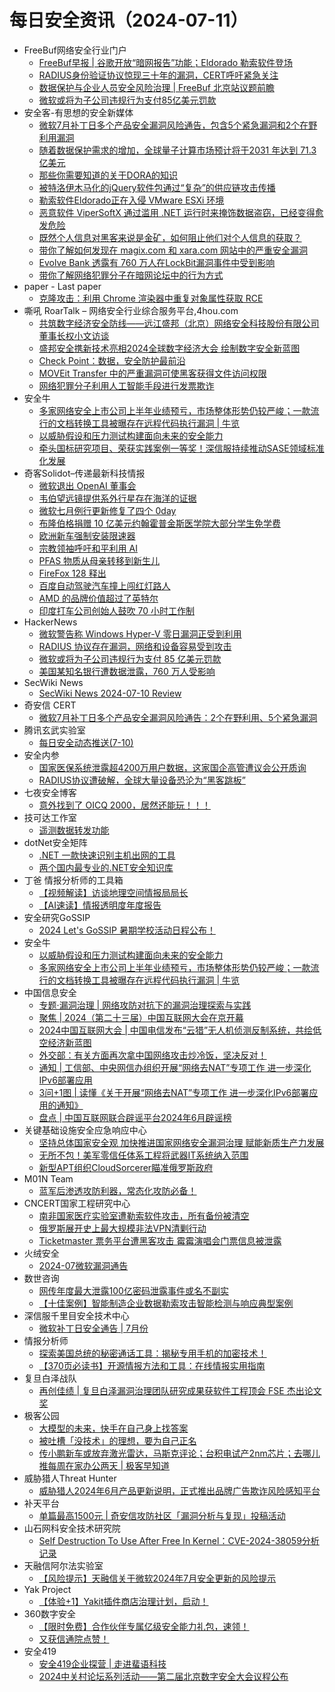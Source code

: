 # 每日安全资讯（2024-07-11）

- FreeBuf网络安全行业门户
  - [FreeBuf早报 | 谷歌开放“暗网报告”功能；Eldorado 勒索软件登场](https://www.freebuf.com/news/405687.html)
  - [RADIUS身份验证协议惊现三十年的漏洞，CERT呼吁紧急关注](https://www.freebuf.com/news/405650.html)
  - [数据保护与企业人员安全风险治理 | FreeBuf 北京站议题前瞻](https://www.freebuf.com/articles/neopoints/405601.html)
  - [微软或将为子公司违规行为支付85亿美元罚款](https://www.freebuf.com/news/405594.html)
- 安全客-有思想的安全新媒体
  - [微软7月补丁日多个产品安全漏洞风险通告，包含5个紧急漏洞和2个在野利用漏洞](https://www.anquanke.com/post/id/297800)
  - [随着数据保护需求的增加，全球量子计算市场预计将于2031 年达到 71.3 亿美元](https://www.anquanke.com/post/id/297797)
  - [那些你需要知道的关于DORA的知识](https://www.anquanke.com/post/id/297784)
  - [被特洛伊木马化的jQuery软件包通过“复杂”的供应链攻击传播](https://www.anquanke.com/post/id/297789)
  - [勒索软件Eldorado正在入侵 VMware ESXi 环境](https://www.anquanke.com/post/id/297769)
  - [恶意软件 ViperSoftX 通过滥用 .NET 运行时来掩饰数据盗窃，已经变得愈发危险](https://www.anquanke.com/post/id/297809)
  - [既然个人信息对黑客来说是金矿，如何阻止他们对个人信息的获取？](https://www.anquanke.com/post/id/297807)
  - [带你了解如何发现在 magix.com 和 xara.com 网站中的严重安全漏洞](https://www.anquanke.com/post/id/297774)
  - [Evolve Bank 透露有 760 万人在LockBit漏洞事件中受到影响](https://www.anquanke.com/post/id/297780)
  - [带你了解网络犯罪分子在暗网论坛中的行为方式](https://www.anquanke.com/post/id/297793)
- paper - Last paper
  - [克隆攻击：利用 Chrome 渲染器中重复对象属性获取 RCE](https://paper.seebug.org/3194/)
- 嘶吼 RoarTalk – 网络安全行业综合服务平台,4hou.com
  - [共筑数字经济安全防线——远江盛邦（北京）网络安全科技股份有限公司董事长权小文访谈](https://www.4hou.com/posts/0MRK)
  - [盛邦安全携新技术亮相2024全球数字经济大会 绘制数字安全新蓝图](https://www.4hou.com/posts/2XkN)
  - [Check Point：数据，安全防护最前沿](https://www.4hou.com/posts/9jrZ)
  - [MOVEit Transfer 中的严重漏洞可使黑客获得文件访问权限](https://www.4hou.com/posts/DxNq)
  - [网络犯罪分子利用人工智能手段进行发票欺诈](https://www.4hou.com/posts/wyM1)
- 安全牛
  - [多家网络安全上市公司上半年业绩预亏，市场整体形势仍较严峻；一款流行的文档转换工具被曝存在远程代码执行漏洞 | 牛览](https://www.aqniu.com/vendor/105597.html)
  - [以威胁假设和压力测试构建面向未来的安全能力](https://www.aqniu.com/vendor/105596.html)
  - [牵头国标研究项目、荣获实践案例一等奖！深信服持续推动SASE领域标准化发展](https://www.aqniu.com/vendor/105591.html)
- 奇客Solidot–传递最新科技情报
  - [微软退出 OpenAI 董事会](https://www.solidot.org/story?sid=78661)
  - [韦伯望远镜提供系外行星存在海洋的证据](https://www.solidot.org/story?sid=78660)
  - [微软七月例行更新修复了四个 0day](https://www.solidot.org/story?sid=78659)
  - [布隆伯格捐赠 10 亿美元约翰霍普金斯医学院大部分学生免学费](https://www.solidot.org/story?sid=78657)
  - [欧洲新车强制安装限速器](https://www.solidot.org/story?sid=78656)
  - [宗教领袖呼吁和平利用 AI](https://www.solidot.org/story?sid=78655)
  - [PFAS 物质从母亲转移到新生儿](https://www.solidot.org/story?sid=78654)
  - [FireFox 128 释出](https://www.solidot.org/story?sid=78653)
  - [百度自动驾驶汽车撞上闯红灯路人](https://www.solidot.org/story?sid=78652)
  - [AMD 的品牌价值超过了英特尔](https://www.solidot.org/story?sid=78651)
  - [印度打车公司创始人鼓吹 70 小时工作制](https://www.solidot.org/story?sid=78650)
- HackerNews
  - [微软警告称 Windows Hyper-V 零日漏洞正受到利用](https://hackernews.cc/archives/53688)
  - [RADIUS 协议存在漏洞，网络和设备容易受到攻击](https://hackernews.cc/archives/53684)
  - [微软或将为子公司违规行为支付 85 亿美元罚款](https://hackernews.cc/archives/53682)
  - [美国某知名银行遭数据泄露，760 万人受影响](https://hackernews.cc/archives/53679)
- SecWiki News
  - [SecWiki News 2024-07-10 Review](http://www.sec-wiki.com/?2024-07-10)
- 奇安信 CERT
  - [微软7月补丁日多个产品安全漏洞风险通告：2个在野利用、5个紧急漏洞](https://mp.weixin.qq.com/s?__biz=MzU5NDgxODU1MQ==&mid=2247501618&idx=1&sn=9593ae978490bf55a9dbc632d4d83c6f&chksm=fe79e3aac90e6abce546a96abd8076691994f6ba44c7ae02a1177dfd09e9407f27e37d6403d7&scene=58&subscene=0#rd)
- 腾讯玄武实验室
  - [每日安全动态推送(7-10)](https://mp.weixin.qq.com/s?__biz=MzA5NDYyNDI0MA==&mid=2651959731&idx=1&sn=00fa6ce144433ca3c5a74ad9ba814a02&chksm=8baed12cbcd9583a87b4b446b278b8791cb91ea91b1aab346b6a75e80369a8ee998f8611764e&scene=58&subscene=0#rd)
- 安全内参
  - [国家医保系统泄露超4200万用户数据，这家国企高管遭议会公开质询](https://mp.weixin.qq.com/s?__biz=MzI4NDY2MDMwMw==&mid=2247512142&idx=1&sn=3c286423f92f527b8f0bbd495f923935&chksm=ebfaf76edc8d7e78226e45b1f9af650ebb5a5a3c53875d27b2cf77b4eb896a54c166a25c30e0&scene=58&subscene=0#rd)
  - [RADIUS协议遭破解，全球大量设备恐沦为“黑客跳板”](https://mp.weixin.qq.com/s?__biz=MzI4NDY2MDMwMw==&mid=2247512142&idx=2&sn=40f8e1e233c7488d664c2480f016774f&chksm=ebfaf76edc8d7e78fc68fae0fbecafcf2fe8290a9af33450aa414f6bdc065e3660947dba3ea5&scene=58&subscene=0#rd)
- 七夜安全博客
  - [意外找到了 OICQ 2000，居然还能玩！！！](https://mp.weixin.qq.com/s?__biz=MzIwODIxMjc4MQ==&mid=2651005903&idx=1&sn=642f1a6e7942516c13c26c778343865a&chksm=8cf1058dbb868c9b6c6ec6641d729c68e17609f4cc534124cdb662d7a5d3fe72527ffe933a30&scene=58&subscene=0#rd)
- 技可达工作室
  - [遥测数据转发功能](https://mp.weixin.qq.com/s?__biz=MzU3NDY1NTYyOQ==&mid=2247485975&idx=1&sn=0e2b010d11085a58a1343dbc0c42446d&chksm=fd2e57f5ca59dee3e601181270df806057186e7ddf1c1838e82ce146c1198a50984e992fd7e3&scene=58&subscene=0#rd)
- dotNet安全矩阵
  - [.NET 一款快速识别主机出网的工具](https://mp.weixin.qq.com/s?__biz=MzUyOTc3NTQ5MA==&mid=2247493210&idx=1&sn=b7a7de44f2a3d85e43b039af02444be7&chksm=fa5948b7cd2ec1a1ea7ba5abf55314f73c1971243726f9d3fc5b9d2ddb58ceedceaa58846b8e&scene=58&subscene=0#rd)
  - [两个国内最专业的.NET安全知识库](https://mp.weixin.qq.com/s?__biz=MzUyOTc3NTQ5MA==&mid=2247493210&idx=2&sn=ad19fb28ba74fa54bddc9dd602fa028b&chksm=fa5948b7cd2ec1a11d4842245e5068dedd104504eecb22ecef80266dd5361f38f493388d3091&scene=58&subscene=0#rd)
- 丁爸 情报分析师的工具箱
  - [【视频解读】访谈地理空间情报局局长](https://mp.weixin.qq.com/s?__biz=MzI2MTE0NTE3Mw==&mid=2651144919&idx=1&sn=2509084544912ddbc26617def2015177&chksm=f1af35edc6d8bcfb15958ce9afda91d4ac7ae6c4f6788ebb29f5a0d835d0a46eb33376ee9a12&scene=58&subscene=0#rd)
  - [【AI速读】情报透明度年度报告](https://mp.weixin.qq.com/s?__biz=MzI2MTE0NTE3Mw==&mid=2651144919&idx=2&sn=446647fc40a03c3a19f9763486a9f786&chksm=f1af35edc6d8bcfbbbe407a2ad8102ee70d8b7878a04aacc597eeafcb25fd7361f1ebfbbcc59&scene=58&subscene=0#rd)
- 安全研究GoSSIP
  - [2024 Let's GoSSIP 暑期学校活动日程公布！](https://mp.weixin.qq.com/s?__biz=Mzg5ODUxMzg0Ng==&mid=2247498401&idx=1&sn=59d0ee86bf0d2dc6701e26d310c8e87c&chksm=c063d478f7145d6ea29b3718d9ad8ba5c52931386fa3e52bc968862704ecb5da5aeeaebc7b2b&scene=58&subscene=0#rd)
- 安全牛
  - [以威胁假设和压力测试构建面向未来的安全能力](https://mp.weixin.qq.com/s?__biz=MjM5Njc3NjM4MA==&mid=2651131046&idx=1&sn=7214a2a1948316f5fbd05486b5818e76&chksm=bd15bc758a623563615ab736145b36a0a879c9d7e1d4410c50e3c183b8df17386889b1e456b9&scene=58&subscene=0#rd)
  - [多家网络安全上市公司上半年业绩预亏，市场整体形势仍较严峻；一款流行的文档转换工具被曝存在远程代码执行漏洞  |  牛览](https://mp.weixin.qq.com/s?__biz=MjM5Njc3NjM4MA==&mid=2651131046&idx=2&sn=79b6cbdc88599ac2cf334c6fa4371dec&chksm=bd15bc758a623563eb117c6ded7816adc9d295322aefdd62d12fe409ddbe0207f142d3b96f4a&scene=58&subscene=0#rd)
- 中国信息安全
  - [专题·漏洞治理 | 网络攻防对抗下的漏洞治理探索与实践](https://mp.weixin.qq.com/s?__biz=MzA5MzE5MDAzOA==&mid=2664219477&idx=1&sn=757dea7f0dc373434c1b2e2b96994304&chksm=8b59c1acbc2e48baa350d3f21691728c1ae67033420bb964bbb7a6b8cebcfda1d72b834ee63a&scene=58&subscene=0#rd)
  - [聚焦 | 2024（第二十三届）中国互联网大会在京开幕](https://mp.weixin.qq.com/s?__biz=MzA5MzE5MDAzOA==&mid=2664219477&idx=2&sn=c10896472ba0d01c5fc3b633c2685cbb&chksm=8b59c1acbc2e48ba98e5a98a1331b7cb179dbc92fc1e0771e41c0177f1b563ede4e9f86ccc72&scene=58&subscene=0#rd)
  - [2024中国互联网大会 | 中国电信发布“云猎”无人机侦测反制系统，共绘低空经济新蓝图](https://mp.weixin.qq.com/s?__biz=MzA5MzE5MDAzOA==&mid=2664219477&idx=3&sn=82f99f8fba5516638eb04682cd6b2ba2&chksm=8b59c1acbc2e48baf64269b72ac99cf182f1066e06f3f498f80e149dfb4e941aa43d3f0e21ce&scene=58&subscene=0#rd)
  - [外交部：有关方面再次拿中国网络攻击炒冷饭，坚决反对！](https://mp.weixin.qq.com/s?__biz=MzA5MzE5MDAzOA==&mid=2664219477&idx=4&sn=61408d65aeff1f28c3f06680ab42355a&chksm=8b59c1acbc2e48baecf0d21b7e588a85f659d9ec733a0bbf68c217384049da753af49e209d93&scene=58&subscene=0#rd)
  - [通知 | 工信部、中央网信办组织开展“网络去NAT”专项工作 进一步深化IPv6部署应用](https://mp.weixin.qq.com/s?__biz=MzA5MzE5MDAzOA==&mid=2664219477&idx=5&sn=55315b92fe2437449813c48325434655&chksm=8b59c1acbc2e48ba4702b1dfb7f1015b23c46aa5baea646763ae24e2b38ea708fa7af43b51eb&scene=58&subscene=0#rd)
  - [3问+1图 | 读懂《关于开展“网络去NAT”专项工作 进一步深化IPv6部署应用的通知》](https://mp.weixin.qq.com/s?__biz=MzA5MzE5MDAzOA==&mid=2664219477&idx=6&sn=289dc65de19dc45609032ed2be2a803c&chksm=8b59c1acbc2e48ba24abea68c4625f4d2e15672ffba082cc65cd49c3aad800adb9d65613d71d&scene=58&subscene=0#rd)
  - [盘点 | 中国互联网联合辟谣平台2024年6月辟谣榜](https://mp.weixin.qq.com/s?__biz=MzA5MzE5MDAzOA==&mid=2664219477&idx=7&sn=2c6f6de8c5ed3afb68f61e7324761301&chksm=8b59c1acbc2e48ba2244c3b516f46731e7cb77d4bbc07400c83fb798bd4b3b52f50808780788&scene=58&subscene=0#rd)
- 关键基础设施安全应急响应中心
  - [坚持总体国家安全观 加快推进国家网络安全漏洞治理 赋能新质生产力发展](https://mp.weixin.qq.com/s?__biz=MzkyMzAwMDEyNg==&mid=2247544810&idx=1&sn=4e5763c8c8dab2f7da58ceca6421a330&chksm=c1e9a3bbf69e2aadc6264466fc25e365eea9900d2975f7bbe69da110cb0a32fdffb5d90555a0&scene=58&subscene=0#rd)
  - [无所不包！美军零信任体系工程将武器IT系统纳入范围](https://mp.weixin.qq.com/s?__biz=MzkyMzAwMDEyNg==&mid=2247544810&idx=2&sn=b2be5d891c261307d26bfaff5aeed7a3&chksm=c1e9a3bbf69e2aad21ac09fa51e7c93350c13230aa041c03995af4c55cb4ab68c48929440be8&scene=58&subscene=0#rd)
  - [新型APT组织CloudSorcerer瞄准俄罗斯政府](https://mp.weixin.qq.com/s?__biz=MzkyMzAwMDEyNg==&mid=2247544810&idx=3&sn=d97510e8e11881fff644917260d0f722&chksm=c1e9a3bbf69e2aadcca603f0f2bb57580d1738a5c67bf1a4dfc15c7819b2a2860552bb6ae2ed&scene=58&subscene=0#rd)
- M01N Team
  - [蓝军后渗透攻防利器，常态化攻防必备！](https://mp.weixin.qq.com/s?__biz=MzkyMTI0NjA3OA==&mid=2247493637&idx=1&sn=a07c1368893ce17e1b2b65a2e585f122&chksm=c1842814f6f3a10239c81771bef09d3638393974d19c4c7c49471fcf64e7c2bd9a3d5729f589&scene=58&subscene=0#rd)
- CNCERT国家工程研究中心
  - [南非国家医疗实验室遭勒索软件攻击，所有备份被清空](https://mp.weixin.qq.com/s?__biz=MzUzNDYxOTA1NA==&mid=2247545770&idx=1&sn=05936a503274d66d561b2e01516ac93a&chksm=fa93856bcde40c7d706d1e3fe7f1339ce9957413fba3580490049069572e20db202564df4f82&scene=58&subscene=0#rd)
  - [俄罗斯展开史上最大规模非法VPN清剿行动](https://mp.weixin.qq.com/s?__biz=MzUzNDYxOTA1NA==&mid=2247545770&idx=2&sn=79f361c7658016d5f92d87d72ea540f1&chksm=fa93856bcde40c7db83ce64e73479fa9a867b97283b28dc018bc581c4030b181986196c9b124&scene=58&subscene=0#rd)
  - [Ticketmaster 票务平台遭黑客攻击 霉霉演唱会门票信息被泄露](https://mp.weixin.qq.com/s?__biz=MzUzNDYxOTA1NA==&mid=2247545770&idx=3&sn=f2fccebabbb34f4e03256794dd9475f8&chksm=fa93856bcde40c7dff4344d16da905273b76014c9a75d557bcecc0d501ffce3441b156172f0d&scene=58&subscene=0#rd)
- 火绒安全
  - [2024-07微软漏洞通告](https://mp.weixin.qq.com/s?__biz=MzI3NjYzMDM1Mg==&mid=2247519374&idx=1&sn=ff707af5c3d29a6cf9344893cc88456a&chksm=eb7052b1dc07dba733448ed04a498436284e8176b61a605d7ba7f04c230dd355a2d137678b11&scene=58&subscene=0#rd)
- 数世咨询
  - [网传年度最大泄露100亿密码泄露事件或名不副实](https://mp.weixin.qq.com/s?__biz=MzkxNzA3MTgyNg==&mid=2247514020&idx=1&sn=f81078a447576fdcdb1739942a38204d&chksm=c144c519f6334c0fefd72459928412166f800f72e449de7a6946864df6fc4ed18bf127f67ffd&scene=58&subscene=0#rd)
  - [【十佳案例】智能制造企业数据勒索攻击智能检测与响应典型案例](https://mp.weixin.qq.com/s?__biz=MzkxNzA3MTgyNg==&mid=2247514020&idx=2&sn=3106a496538399b92aa58c4b813f8e94&chksm=c144c519f6334c0fcb12b4ae54603925349fb2f37801999faada7328c71321d6d38672cffd49&scene=58&subscene=0#rd)
- 深信服千里目安全技术中心
  - [微软补丁日安全通告 | 7月份](https://mp.weixin.qq.com/s?__biz=Mzg2NjgzNjA5NQ==&mid=2247523466&idx=1&sn=e682ac965158ad3c422ab8c2f5884e27&chksm=ce46179af9319e8c10faf21cc1c545d9b475a4ceb4ceee96f6406ebc36ee2948a300c17c550e&scene=58&subscene=0#rd)
- 情报分析师
  - [探索美国总统的秘密通话工具：揭秘专用手机的加密技术！](https://mp.weixin.qq.com/s?__biz=MzA3Mjc1MTkwOA==&mid=2650552496&idx=1&sn=0107628d5f96be902080bba155bff5cb&chksm=871116fbb0669fedd961f99142d7df388f7e3b6841f1fe4baa14444467beef66efaa9b466ae4&scene=58&subscene=0#rd)
  - [【370页必读书】开源情报方法和工具：在线情报实用指南](https://mp.weixin.qq.com/s?__biz=MzA3Mjc1MTkwOA==&mid=2650552496&idx=2&sn=1157a086e7af27bea276da84342e76f8&chksm=871116fbb0669fed849757b34830bca6c1fae8c66d07c59142c4645f01d651f4e6d0e7d588d0&scene=58&subscene=0#rd)
- 复旦白泽战队
  - [再创佳绩 | 复旦白泽漏洞治理团队研究成果获软件工程顶会 FSE 杰出论文奖](https://mp.weixin.qq.com/s?__biz=MzU4NzUxOTI0OQ==&mid=2247490471&idx=1&sn=38e35f75e2df8edc5a0121c237c6f5d0&chksm=fdeb9fd9ca9c16cfcc1b23b909b88f9ffbddc46a130ea27a5d5df4feb56be9c6114e0e9b1a74&scene=58&subscene=0#rd)
- 极客公园
  - [大模型的未来，快手在自己身上找答案](https://mp.weixin.qq.com/s?__biz=MTMwNDMwODQ0MQ==&mid=2653047126&idx=1&sn=dde109242eb575fb047eadce023db7bd&chksm=7e5734e04920bdf6f90dfa9ffd39a471e07050bf9987b1c3c25b5c7f8299418fab0ed50db226&scene=58&subscene=0#rd)
  - [被吐槽「没技术」的理想，要为自己正名](https://mp.weixin.qq.com/s?__biz=MTMwNDMwODQ0MQ==&mid=2653047092&idx=1&sn=4c7b5959e9bd09ef9a9eb08e9cb64b0e&chksm=7e5734824920bd9402166ee296ef768716ee87ec4ea2bf7e3eecd02d8c608c45b1c314dff0ad&scene=58&subscene=0#rd)
  - [传小鹏新车或放弃激光雷达，马斯克评论；台积电试产2nm芯片；去哪儿推每周在家办公两天 | 极客早知道](https://mp.weixin.qq.com/s?__biz=MTMwNDMwODQ0MQ==&mid=2653047091&idx=1&sn=8701b07bb6e138456e6b3942ce5319f3&chksm=7e5734854920bd93ca63b55d190c9129393458f35ec2e42077df5742161574bb808647cb93ff&scene=58&subscene=0#rd)
- 威胁猎人Threat Hunter
  - [威胁猎人2024年6月产品更新说明，正式推出品牌广告欺诈风险感知平台](https://mp.weixin.qq.com/s?__biz=MzI3NDY3NDUxNg==&mid=2247497460&idx=1&sn=51f7d8eabf846c40d3d379339ee83007&chksm=eb12d0cfdc6559d91284c553573a50a6a4da5ca53919d19296f95d703d1f628b4ec08b67bd14&scene=58&subscene=0#rd)
- 补天平台
  - [单篇最高1500元 | 奇安信攻防社区「漏洞分析与复现」投稿活动](https://mp.weixin.qq.com/s?__biz=MzI2NzY5MDI3NQ==&mid=2247504311&idx=1&sn=e757f23b345e817c9d6cbeb0ce132912&chksm=eaf999fbdd8e10edb410f6496ab32a480103af0ae52100808f74d607370e1b29d785fbdbb86d&scene=58&subscene=0#rd)
- 山石网科安全技术研究院
  - [Self Destruction To Use After Free In Kernel：CVE-2024-38059分析记录](https://mp.weixin.qq.com/s?__biz=MzUzMDUxNTE1Mw==&mid=2247506914&idx=1&sn=f5b78174719cf547a9504e2f2c07f7cd&chksm=fa520e5ccd25874af7607ff5e8fb21a157b8d295d363b990b1425c65f34be09f18dc345cb816&scene=58&subscene=0#rd)
- 天融信阿尔法实验室
  - [【风险提示】天融信关于微软2024年7月安全更新的风险提示](https://mp.weixin.qq.com/s?__biz=Mzg3MDAzMDQxNw==&mid=2247496650&idx=1&sn=3178a0172b6a8b78b1442119141488c8&chksm=ce96bef4f9e137e20595c0d6fbcad1efda086ca71d4ad74dcf3e4ef4008e778bdb26bca383b1&scene=58&subscene=0#rd)
- Yak Project
  - [【体验+1】Yakit插件商店治理计划，启动！](https://mp.weixin.qq.com/s?__biz=Mzk0MTM4NzIxMQ==&mid=2247520696&idx=1&sn=11d3dc7d59607ff96a9951d0e524c809&chksm=c2d1ed1cf5a6640a2ea4dfbc9f747daa0f4c0299185af6fd5dce8a86793061765df6c1a1380a&scene=58&subscene=0#rd)
- 360数字安全
  - [【限时免费】合作伙伴专属亿级安全能力礼包，速领！](https://mp.weixin.qq.com/s?__biz=MzA4MTg0MDQ4Nw==&mid=2247572879&idx=1&sn=8550308ba9523825c119f3eda6326e29&chksm=9f8d4d87a8fac491287b5ee8c8593e5ff6847057bb7236ff5cc7cca24ba1fddd1c7c4fac0c7d&scene=58&subscene=0#rd)
  - [又获信通院点赞！](https://mp.weixin.qq.com/s?__biz=MzA4MTg0MDQ4Nw==&mid=2247572879&idx=2&sn=8b258e5142c7a54cd41380463c31821f&chksm=9f8d4d87a8fac4914317488fe4596626c72e5905213cfc78ebbbc222df0756fdc65b131cd35a&scene=58&subscene=0#rd)
- 安全419
  - [安全419企业探营 | 走进蜚语科技](https://mp.weixin.qq.com/s?__biz=MzUyMDQ4OTkyMg==&mid=2247540508&idx=1&sn=2a59431c4c3e34e6db1ab383b1c9bd15&chksm=f9eb81b1ce9c08a7f6e049df0e34d7536b8ef3bb1c4b32a2a3d15f241f8bb4322ade9ad67a22&scene=58&subscene=0#rd)
  - [2024中关村论坛系列活动——第二届北京数字安全大会议程公布](https://mp.weixin.qq.com/s?__biz=MzUyMDQ4OTkyMg==&mid=2247540508&idx=2&sn=d8f2819ea2cabb31c4d10cf141e3179f&chksm=f9eb81b1ce9c08a758790a9e542f03d7e3b1dceff15e5408aea6ac12fe234be30c6f2b165059&scene=58&subscene=0#rd)
